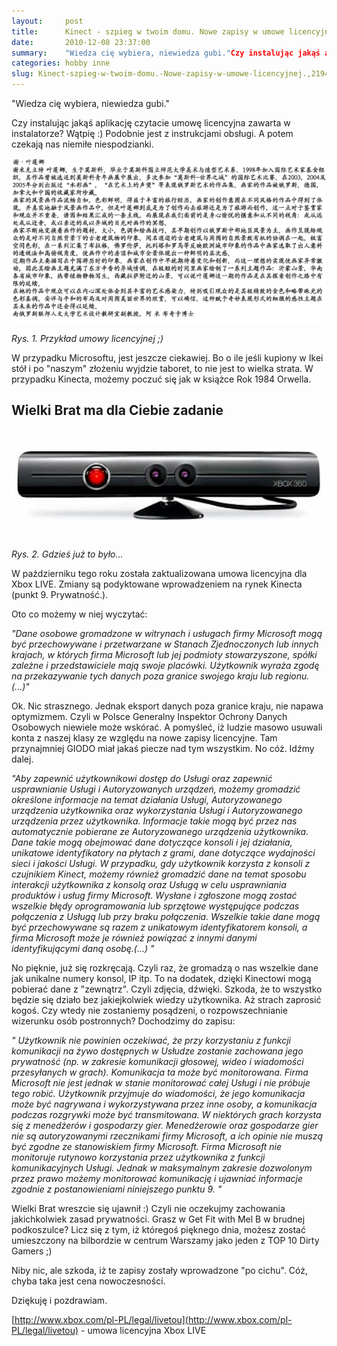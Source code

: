 ```yaml
---
layout:     post
title:      Kinect - szpieg w twoim domu. Nowe zapisy w umowe licencyjnej. 
date:       2010-12-08 23:37:00
summary:    "Wiedza cię wybiera, niewiedza gubi."Czy instalując jakąś aplikację czytacie umowę licencyjna zawarta w instalatorze?Wątpię  — ) Podobnie jest z instrukcjami obsługi. A potem czekają nas niemiłe niespodzianki. Rys. 1. Przykład umowy licencyjnej ;)W przypadku Microsoftu, jest jeszcze ciekawiej. Bo o ile jeśli kupiony w Ikei stół i po "naszym" złożeniu wyjdzie taboret, to nie jest to wielka strata. W ...
categories: hobby inne
slug: Kinect-szpieg-w-twoim-domu.-Nowe-zapisy-w-umowe-licencyjnej.,21943.html
---
```




"Wiedza cię wybiera, niewiedza gubi."

Czy instalując jakąś aplikację czytacie umowę licencyjna zawarta w instalatorze?
Wątpię :) Podobnie jest z instrukcjami obsługi. A potem czekają nas niemiłe niespodzianki. 



![desk](https://raw.githubusercontent.com/djfoxer/djfoxer.github.io/master/_img/2010-12-8-_189_/g_-_608x405_-_-_21943x20101208233614_1.gif)

 *Rys. 1. Przykład umowy licencyjnej ;)* 

W przypadku Microsoftu, jest jeszcze ciekawiej. Bo o ile jeśli kupiony w Ikei stół i po "naszym" złożeniu wyjdzie taboret, to nie jest to wielka strata. W przypadku Kinecta, możemy poczuć się jak w książce Rok 1984 Orwella.



## Wielki Brat ma dla Ciebie zadanie




![desk](https://raw.githubusercontent.com/djfoxer/djfoxer.github.io/master/_img/2010-12-8-_189_/g_-_608x405_-_-_21943x20101208233614_2.jpg)

 *Rys. 2. Gdzieś już to było...* 


W październiku tego roku została zaktualizowana umowa licencyjna dla Xbox LIVE. Zmiany są podyktowane wprowadzeniem na rynek Kinecta (punkt 9. Prywatność.).

Oto co możemy w niej wyczytać:



 *"Dane osobowe gromadzone w witrynach i usługach firmy Microsoft mogą być przechowywane i przetwarzane w Stanach Zjednoczonych lub innych krajach, w których firma Microsoft lub jej podmioty stowarzyszone, spółki zależne i przedstawiciele mają swoje placówki. Użytkownik wyraża zgodę na przekazywanie tych danych poza granice swojego kraju lub regionu.(...)"* 

Ok. Nic strasznego. Jednak eksport danych poza granice kraju, nie napawa optymizmem. Czyli w Polsce Generalny Inspektor Ochrony Danych Osobowych niewiele może wskórać. A pomyśleć, iż ludzie masowo usuwali konta z naszej klasy ze względu na nowe zapisy licencyjne. Tam przynajmniej GIODO miał jakaś piecze nad tym wszystkim. No cóż. Idźmy dalej. 



 *"Aby zapewnić użytkownikowi dostęp do Usługi oraz zapewnić usprawnianie Usługi i Autoryzowanych urządzeń, możemy gromadzić określone informacje na temat działania Usługi, Autoryzowanego urządzenia użytkownika oraz wykorzystania Usługi i Autoryzowanego urządzenia przez użytkownika. Informacje takie mogą być przez nas automatycznie pobierane ze Autoryzowanego urządzenia użytkownika. Dane takie mogą obejmować dane dotyczące konsoli i jej działania, unikatowe identyfikatory na płytach z grami, dane dotyczące wydajności sieci i jakości Usługi. W przypadku, gdy użytkownik korzysta z konsoli z czujnikiem Kinect, możemy również gromadzić dane na temat sposobu interakcji użytkownika z konsolą oraz Usługą w celu usprawniania produktów i usług firmy Microsoft. Wysłane i zgłoszone mogą zostać wszelkie błędy oprogramowania lub sprzętowe występujące podczas połączenia z Usługą lub przy braku połączenia. Wszelkie takie dane mogą być przechowywane są razem z unikatowym identyfikatorem konsoli, a firma Microsoft może je również powiązać z innymi danymi identyfikującymi daną osobę.(...) "* 

No pięknie, już się rozkręcają. Czyli raz, że gromadzą o nas wszelkie dane jak unikalne numery konsol, IP itp. To na dodatek, dzięki Kinectowi mogą pobierać dane z "zewnątrz". Czyli zdjęcia, dźwięki. Szkoda, że to wszystko będzie się działo bez jakiejkolwiek wiedzy użytkownika. Aż strach zaprosić kogoś. Czy wtedy nie zostaniemy posądzeni, o rozpowszechnianie wizerunku osób postronnych?
Dochodzimy do zapisu:



 *" Użytkownik nie powinien oczekiwać, że przy korzystaniu z funkcji komunikacji na żywo dostępnych w Usłudze zostanie zachowana jego prywatność (np. w zakresie komunikacji głosowej, wideo i wiadomości przesyłanych w grach). Komunikacja ta może być monitorowana. Firma Microsoft nie jest jednak w stanie monitorować całej Usługi i nie próbuje tego robić. Użytkownik przyjmuje do wiadomości, że jego komunikacja może być nagrywana i wykorzystywana przez inne osoby, a komunikacja podczas rozgrywki może być transmitowana. W niektórych grach korzysta się z menedżerów i gospodarzy gier. Menedżerowie oraz gospodarze gier nie są autoryzowanymi rzecznikami firmy Microsoft, a ich opinie nie muszą być zgodne ze stanowiskiem firmy Microsoft. Firma Microsoft nie monitoruje rutynowo korzystania przez użytkownika z funkcji komunikacyjnych Usługi. Jednak w maksymalnym zakresie dozwolonym przez prawo możemy monitorować komunikację i ujawniać informacje zgodnie z postanowieniami niniejszego punktu 9. "* 

Wielki Brat wreszcie się ujawnił :) Czyli nie oczekujmy zachowania jakichkolwiek zasad prywatności. Grasz w Get Fit with Mel B w brudnej podkoszulce? Licz się z tym, iż któregoś pięknego dnia, możesz zostać umieszczony na bilbordzie w centrum Warszamy jako jeden z TOP 10 Dirty Gamers ;) 

Niby nic, ale szkoda, iż te zapisy zostały wprowadzone "po cichu". Cóż, chyba taka jest cena nowoczesności.

Dziękuję i pozdrawiam.  

[http://www.xbox.com/pl-PL/legal/livetou](http://www.xbox.com/pl-PL/legal/livetou) - umowa licencyjna Xbox LIVE